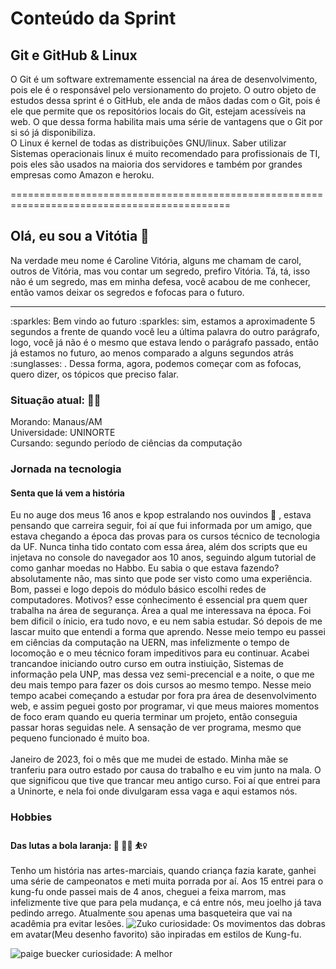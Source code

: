 # Conteúdo da Sprint
## Git e GitHub & Linux
O Git é um software extremamente essencial na área de desenvolvimento, pois ele é o responsável pelo versionamento do projeto. O outro objeto de estudos dessa sprint é o GitHub, ele anda de mãos dadas com o Git, pois é ele que permite que os repositórios locais do Git, estejam acessíveis na web. O que dessa forma habilita mais uma série de vantagens que o Git por si só já disponibiliza.
<br>
O Linux é kernel de todas as distribuições GNU/linux. Saber utilizar Sistemas operacionais linux é muito recomendado para profissionais de TI, pois eles são usados na maioria dos servidores e também por grandes empresas como Amazon e heroku.

============================================================================================
## Olá, eu sou a Vitótia :dizzy:

Na verdade meu nome é Caroline Vitória, alguns me chamam de carol, outros de Vitória, mas vou contar um segredo, prefiro Vitória. Tá, tá, isso não é um segredo, mas em minha defesa, você acabou de me conhecer, então vamos deixar os segredos e fofocas para o futuro.
<hr>
:sparkles: Bem vindo ao futuro :sparkles: sim, estamos a aproximadente 5 segundos a frente de quando você leu a última palavra do outro parágrafo, logo, você já não é o mesmo que estava lendo o parágrafo passado, então já estamos no futuro, ao menos comparado a alguns segundos atrás  :sunglasses: . Dessa forma, agora, podemos começar com as fofocas, quero dizer, os tópicos que preciso falar.

<br>

### Situação atual: :standing_woman:
Morando: Manaus/AM <br>
Universidade: UNINORTE <br>
Cursando: segundo período de ciências da computação <br>

### Jornada na tecnologia
#### Senta que lá vem a história
Eu no auge dos meus 16 anos e kpop estralando nos ouvindos :woman_dancing: , estava pensando que carreira seguir, foi aí que fui informada por um amigo, que estava chegando a época das provas para os cursos técnico de tecnologia da UF. Nunca tinha tido contato com essa área, além dos scripts que eu injetava no console do navegador aos 10 anos, seguindo algum tutorial de como ganhar moedas no Habbo. Eu sabia o que estava fazendo? absolutamente não, mas sinto que pode ser visto como uma experiência. Bom, passei e logo depois do módulo básico escolhi redes de computadores. Motivos? esse conhecimento é essencial pra quem quer trabalha na área de segurança. Área a qual me interessava na época. Foi bem dificil o ínicio, era tudo novo, e eu nem sabia estudar. Só depois de me lascar muito que entendi a forma que aprendo. Nesse meio tempo eu passei em ciências da computação na UERN, mas infelizmente o tempo de locomoção e o meu técnico foram impeditivos para eu continuar. Acabei trancandoe iniciando outro curso em outra instiuição, Sistemas de informação pela UNP, mas dessa vez semi-precencial e a noite, o que me deu mais tempo para fazer os dois cursos ao mesmo tempo. Nesse meio tempo acabei começando a estudar por fora pra área de desenvolvimento web, e assim peguei gosto por programar, vi que meus maiores momentos de foco eram quando eu queria terminar um projeto, então conseguia passar horas seguidas nele. A sensação de ver programa, mesmo que pequeno funcionado é muito boa.  
<br>
Janeiro de 2023, foi o mês que me mudei de estado. Minha mãe se tranferiu para outro estado por causa do trabalho e eu vim junto na mala. O que significou que tive que trancar meu antigo curso. Foi aí que entrei para a Uninorte, e nela foi onde divulgaram essa vaga e aqui estamos nós.

### Hobbies
#### Das lutas a bola laranja: :martial_arts_uniform:  	:woman_cartwheeling:  :basketball_woman:
Tenho um história nas artes-marciais, quando criança fazia karate, ganhei uma série de campeonatos e meti muita porrada por aí. Aos 15 entrei para o kung-fu onde passei mais de 4 anos, cheguei a feixa marrom, mas infelizmente tive que para pela mudança, e cá entre nós, meu joelho já tava pedindo arrego.
Atualmente sou apenas uma basqueteira que vai na acadêmia pra evitar lesões.
<img alt ="Zuko" src="https://i.pinimg.com/originals/00/a6/b7/00a6b7e320f69ab5243d5c4b641ee3f1.gif">
curiosidade: Os movimentos das dobras em avatar(Meu desenho favorito) são inpiradas em estilos de Kung-fu.

<img alt="paige buecker" src="https://i.pinimg.com/originals/ff/c5/ee/ffc5ee11fc2f08f69a5cd1dbe3e6a800.gif">
curiosidade: A melhor